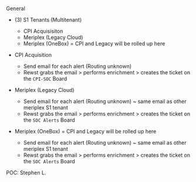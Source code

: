 General
- (3) S1 Tenants (Multitenant)
	- CPI Acquisisiton 
	- Meriplex (Legacy Cloud)
	- Meriplex (OneBox) = CPI and Legacy will be rolled up here

- CPI Acquisition 
	- Send email for each alert (Routing unknown)
	- Rewst grabs the email > performs enrichment > creates the ticket on the `CPI-SOC` Board
- Meriplex (Legacy Cloud)
	- Send email for each alert (Routing unknown) ~ same email as other meriplex S1 tenant
	- Rewst grabs the email > performs enrichment > creates the ticket on the `SOC Alerts` Board
- Meriplex (OneBox) = CPI and Legacy will be rolled up here
	- Send email for each alert (Routing unknown) ~ same email as other meriplex S1 tenant
	- Rewst grabs the email > performs enrichment > creates the ticket on the `SOC Alerts` Board

POC:
Stephen L.